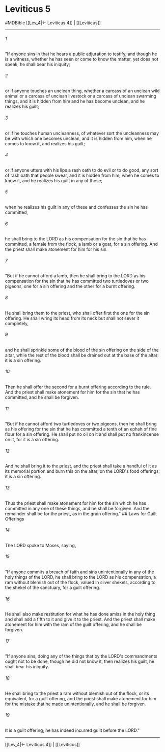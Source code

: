 # Leviticus 5
#MDBible
[[Lev_4|← Leviticus 4]] | [[Leviticus]]

***

###### 1 
"If anyone sins in that he hears a public adjuration to testify, and though he is a witness, whether he has seen or come to know the matter, yet does not speak, he shall bear his iniquity; 

###### 2 
or if anyone touches an unclean thing, whether a carcass of an unclean wild animal or a carcass of unclean livestock or a carcass of unclean swarming things, and it is hidden from him and he has become unclean, and he realizes his guilt; 

###### 3 
or if he touches human uncleanness, of whatever sort the uncleanness may be with which one becomes unclean, and it is hidden from him, when he comes to know it, and realizes his guilt; 

###### 4 
or if anyone utters with his lips a rash oath to do evil or to do good, any sort of rash oath that people swear, and it is hidden from him, when he comes to know it, and he realizes his guilt in any of these; 

###### 5 
when he realizes his guilt in any of these and confesses the sin he has committed, 

###### 6 
he shall bring to the LORD as his compensation for the sin that he has committed, a female from the flock, a lamb or a goat, for a sin offering. And the priest shall make atonement for him for his sin. 

###### 7 
"But if he cannot afford a lamb, then he shall bring to the LORD as his compensation for the sin that he has committed two turtledoves or two pigeons, one for a sin offering and the other for a burnt offering. 

###### 8 
He shall bring them to the priest, who shall offer first the one for the sin offering. He shall wring its head from its neck but shall not sever it completely, 

###### 9 
and he shall sprinkle some of the blood of the sin offering on the side of the altar, while the rest of the blood shall be drained out at the base of the altar; it is a sin offering. 

###### 10 
Then he shall offer the second for a burnt offering according to the rule. And the priest shall make atonement for him for the sin that he has committed, and he shall be forgiven. 

###### 11 
"But if he cannot afford two turtledoves or two pigeons, then he shall bring as his offering for the sin that he has committed a tenth of an ephah of fine flour for a sin offering. He shall put no oil on it and shall put no frankincense on it, for it is a sin offering. 

###### 12 
And he shall bring it to the priest, and the priest shall take a handful of it as its memorial portion and burn this on the altar, on the LORD's food offerings; it is a sin offering. 

###### 13 
Thus the priest shall make atonement for him for the sin which he has committed in any one of these things, and he shall be forgiven. And the remainder shall be for the priest, as in the grain offering." ## Laws for Guilt Offerings 

###### 14 
The LORD spoke to Moses, saying, 

###### 15 
"If anyone commits a breach of faith and sins unintentionally in any of the holy things of the LORD, he shall bring to the LORD as his compensation, a ram without blemish out of the flock, valued in silver shekels, according to the shekel of the sanctuary, for a guilt offering. 

###### 16 
He shall also make restitution for what he has done amiss in the holy thing and shall add a fifth to it and give it to the priest. And the priest shall make atonement for him with the ram of the guilt offering, and he shall be forgiven. 

###### 17 
"If anyone sins, doing any of the things that by the LORD's commandments ought not to be done, though he did not know it, then realizes his guilt, he shall bear his iniquity. 

###### 18 
He shall bring to the priest a ram without blemish out of the flock, or its equivalent, for a guilt offering, and the priest shall make atonement for him for the mistake that he made unintentionally, and he shall be forgiven. 

###### 19 
It is a guilt offering; he has indeed incurred guilt before the LORD." 

***

[[Lev_4|← Leviticus 4]] | [[Leviticus]]
